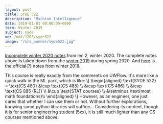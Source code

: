 ```yaml
---
layout: post
title: SYDE 522
description: "Machine Intelligence"
date: 2019-01-01 00:00:00+0000
term: Winter 2019
subject: syde
md: /mdf/1205/syde522
image: "/crs_banner/syde522.jpg"
---
```


[Incomplete winter 2020 notes](/markdown/1201/syde522/) from lec 2, winter 2020.
The complete notes above is taken down from the [winter 2019](https://www.youtube.com/watch?v=tExPpuk-UQ8) during spring 2020.  And [here](https://github.com/KimiaLab/SYDE-522) is the official(?) notes from winter 2018.

This course is really exactly from the comments on UWFlow. It's more like a quick walk in the ML park, which is like:
<span>&#92;[
    &#92;begin{aligned}
    \text{SYDE 522} = \text{CS 480} &\cup \text{CS 485}  &#92;&#92;
    &\cup \text{CS 486} &#92;&#92;
    &\cup \text{CS 885 (RL)} &#92;&#92;
    &\cup \text{STAT courses} &#92;&#92;
    &\setminus \text{most math foundations}&#92;&#92;
    &#92;end{aligned}
&#92;]</span>
However, as an engineer, one just cares that whether I can use them or not. Without further explorations, knowing some python libraries will suffice... Considering its content, though it is for senior engineering student (5xx), it is still much lighter than any CS courses mentioned above.
